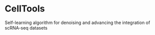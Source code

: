 # CellTools
Self-learning algorithm for denoising and advancing the integration of scRNA-seq datasets

